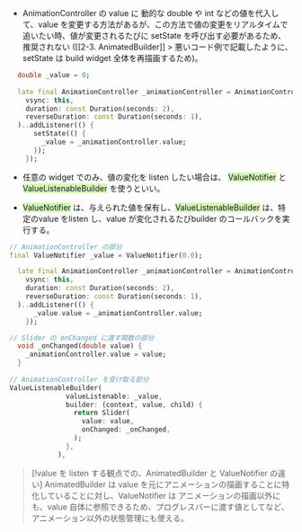 
- AnimationController の value に 動的な double や int などの値を代入して、value を変更する方法があるが、この方法で値の変更をリアルタイムで追いたい時、値が変更されるたびに setState を呼び出す必要があるため、推奨されない ([[2-3. AnimatedBuilder]] > 悪いコード例で記載したように、setState は build widget 全体を再描画するため)。

```dart
  double _value = 0;
  
  late final AnimationController _animationController = AnimationController(
	vsync: this,
	duration: const Duration(seconds: 2),
	reverseDuration: const Duration(seconds: 1),
  )..addListener(() {
	  setState(() {
		_value = _animationController.value;
	  });
	});
```

- 任意の widget でのみ、値の変化を listen したい場合は、 <span style="background:#d3f8b6">ValueNotifier</span> と <span style="background:#d3f8b6">ValueListenableBuilder</span> を使うといい。

- <span style="background:#d3f8b6">ValueNotifier</span> は、与えられた値を保有し、<span style="background:#d3f8b6">ValueListenableBuilder</span> は、特定のvalue をlisten し、value が変化されるたびbuilder のコールバックを実行する。

```dart
// AnimationController の部分
final ValueNotifier _value = ValueNotifier(0.0);

  late final AnimationController _animationController = AnimationController(
	vsync: this,
	duration: const Duration(seconds: 2),
	reverseDuration: const Duration(seconds: 1),
  )..addListener(() {
	  _value.value = _animationController.value;
	});

// Slider の onChanged に渡す関数の部分
  void _onChanged(double value) {
	_animationController.value = value;
  }
  
// AnimationController を受け取る部分
ValueListenableBuilder(
			  valueListenable: _value,
			  builder: (context, value, child) {
				return Slider(
				  value: value,
				  onChanged: _onChanged,
				);
			  },
			),
```


> [!value を listen する観点での、AnimatedBuilder と ValueNotifier の違い] 
> AnimatedBuilder は value を元にアニメーションの描画することに特化していることに対し、ValueNotifier は アニメーションの描画以外にも、value 自体に参照できるため、プログレスバーに渡す値としてなど、アニメーション以外の状態管理にも使える。
